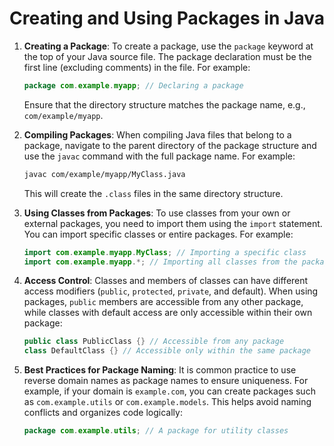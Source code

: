 
# Creating and Using Packages in Java

1. **Creating a Package**: To create a package, use the `package` keyword at the top of your Java source file. The package declaration must be the first line (excluding comments) in the file. For example:
   ```java
   package com.example.myapp; // Declaring a package
   ```
   Ensure that the directory structure matches the package name, e.g., `com/example/myapp`.

2. **Compiling Packages**: When compiling Java files that belong to a package, navigate to the parent directory of the package structure and use the `javac` command with the full package name. For example:
   ```bash
   javac com/example/myapp/MyClass.java
   ```
   This will create the `.class` files in the same directory structure.

3. **Using Classes from Packages**: To use classes from your own or external packages, you need to import them using the `import` statement. You can import specific classes or entire packages. For example:
   ```java
   import com.example.myapp.MyClass; // Importing a specific class
   import com.example.myapp.*; // Importing all classes from the package
   ```

4. **Access Control**: Classes and members of classes can have different access modifiers (`public`, `protected`, `private`, and default). When using packages, `public` members are accessible from any other package, while classes with default access are only accessible within their own package:
   ```java
   public class PublicClass {} // Accessible from any package
   class DefaultClass {} // Accessible only within the same package
   ```

5. **Best Practices for Package Naming**: It is common practice to use reverse domain names as package names to ensure uniqueness. For example, if your domain is `example.com`, you can create packages such as `com.example.utils` or `com.example.models`. This helps avoid naming conflicts and organizes code logically:
   ```java
   package com.example.utils; // A package for utility classes
   ```
